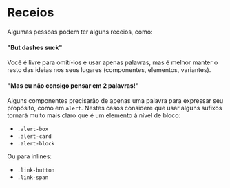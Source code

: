 # Receios

Algumas pessoas podem ter alguns receios, como:

#### "But dashes suck"

Você é livre para omití-los e usar apenas palavras, mas é melhor manter o resto das ideias nos seus lugares (componentes, elementos, variantes).

#### "Mas eu não consigo pensar em 2 palavras!"

Alguns componentes precisarão de apenas uma palavra para expressar seu pŕopósito, como em `alert`. Nestes casos considere que usar alguns sufixos tornará muito mais claro que é um elemento à nível de bloco:

  * `.alert-box`
  * `.alert-card`
  * `.alert-block`

  Ou para inlines:

  * `.link-button`
  * `.link-span`
